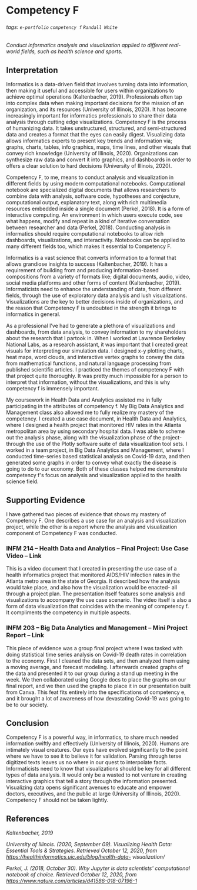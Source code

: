 # Competency F

###### tags: `e-portfolio` `competency f` `Randall White`

*Conduct informatics analysis and visualization applied to different real-world fields, such as health science and sports.*

## Interpretation

Informatics is a data-driven field that involves turning data into information, then making it useful and accessible for users within organizations to achieve optimal operations (Kaltenbacher, 2019). Professionals often tap into complex data when making important decisions for the mission of an organization, and its resources (University of Illinois, 2020). It has become increasingly important for informatics professionals to share their data analysis through cutting edge visualizations. Competency F is the process of humanizing data. It takes unstructured, structured, and semi-structured data and creates a format that the eyes can easily digest. Visualizing data allows informatics experts to present key trends and information via; graphs, charts, tables, info graphics, maps, time lines, and other visuals that convey rich knowledge (University of Illinois, 2020). Organizations can synthesize raw data and convert it into graphics, and dashboards in order to offers a clear solution to hard decisions (University of Illinois, 2020). 

Competency F, to me, means to conduct analysis and visualization in different fields by using modern computational notebooks. Computational notebook are specialized digital documents that allows researchers to combine data with analysis, software code, hypotheses and conjecture, computational output, explanatory text, along with rich multimedia resources embedded inside a single document (Perkel, 2018). It is a form of interactive computing. An environment in which users execute code, see what happens, modify and repeat in a kind of iterative conversation between researcher and data (Perkel, 2018). Conducting analysis in informatics should require computational notebooks to allow rich dashboards, visualizations, and interactivity. Notebooks can be applied to many different fields too, which makes it essential to Competency F.

Informatics is a vast science that converts information to a format that allows grandiose insights to success (Kaltenbacher, 2019). It has a requirement of building from and producing information-based compositions from a variety of formats like; digital documents, audio, video, social media platforms and other forms of content (Kaltenbacher, 2019). Informaticists need to enhance the understanding of data, from different fields, through the use of exploratory data analysis and lush visualizations. Visualizations are the key to better decisions inside of organizations, and the reason that Competency F is undoubted in the strength it brings to informatics in general. 

As a professional I’ve had to generate a plethora of visualizations and dashboards, from data analysis, to convey information to my shareholders about the research that I partook in. When I worked at Lawrence Berkeley National Labs, as a research assistant, it was important that I created great visuals for interpreting our simulation data. I designed x-y plotting charts, heat maps, word clouds, and interactive vertex graphs to convey the data from mathematical functions, and natural language processing from published scientific articles. I practiced the themes of competency F with that project quite thoroughly. It was pretty much impossible for a person to interpret that information, without the visualizations, and this is why competency f is immensely important.  

My coursework in Health Data and Analytics assisted me in fully participating in the attributes of competency f. My Big Data Analytics and Management class also allowed me to fully realize my mastery of the competency. I created a use case document, in Health Data and Analytics, where I designed a health project that monitored HIV rates in the Atlanta metropolitan area by using secondary hospital data. I was able to scheme out the analysis phase, along with the visualization phase of the project- through the use of the Plotly software suite of data visualization tool sets. I worked in a team project, in Big Data Analytics and Management, where I conducted time-series based statistical analysis on Covid-19 data, and then generated some graphs in order to convey what exactly the disease is going to do to our economy. Both of these classes helped me demonstrate competency f's focus on analysis and visualization applied to the health science field. 


## Supporting Evidence

I have gathered two pieces of evidence that shows my mastery of Competency F. One describes a use case for an analysis and visualization project, while the other is a report where the analysis and visualization component of Competency F was conducted.

### INFM 214 – Health Data and Analytics – Final Project: Use Case Video – Link

This is a video document that I created in presenting the use case of a health informatics project that monitored AIDS/HIV infection rates in the Atlanta metro area in the state of Georgia. It described how the analysis would take place, and also how the visualization would be enacted- all through a project plan. The presentation itself features some analysis and visualizations to accompany the use case scenario. The video itself is also a form of data visualization that coincides with the meaning of competency f. It compliments the competency in multiple aspects.

### INFM 203 – Big Data Analytics and Management – Mini Project Report – Link

This piece of evidence was a group final project where I was tasked with doing statistical time series analysis on Covid-19 death rates in correlation to the economy. First I cleaned the data sets, and then analyzed them using a moving average, and forecast modeling. I afterwards created graphs of the data and presented it to our group during a stand up meeting in the week. We then collaborated using Google docs to place the graphs on our final report, and we then used the graphs to place it in our presentation built from Canva. This feat fits entirely into the specifications of competency e, and it brought a lot of awareness of how devastating Covid-19 was going to be to our society.

## Conclusion

Competency F is a powerful way, in informatics, to share much needed information swiftly and effectively (University of Illinois, 2020). Humans are intimately visual creatures. Our eyes have evolved significantly to the point where we have to see it to believe it for validation. Parsing through terse digitized texts leaves us no where in our quest to interpolate facts. Informaticists need to know that visualizations should be key for all different types of data analysis. It would only be a wasted to not venture in creating interactive graphics that tell a story through the information presented. Visualizing data opens significant avenues to educate and empower doctors, executives, and the public at large (University of Illinois, 2020). Competency F should not be taken lightly.

## References

*Kaltenbacher, 2019*

*University of Illinois. (2020, September 09). Visualizing Health Data: Essential Tools & Strategies. 	Retrieved October 12, 2020, from https://healthinformatics.uic.edu/blog/health-data-	visualization/*

*Perkel, J. (2018, October 30). Why Jupyter is data scientists' computational notebook of choice. 	Retrieved October 12, 2020, from https://www.nature.com/articles/d41586-018-07196-1*

